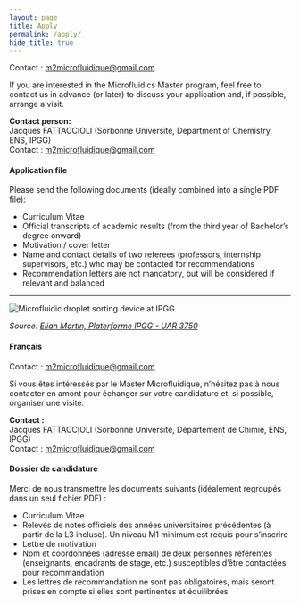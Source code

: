 ```yaml
---
layout: page
title: Apply
permalink: /apply/
hide_title: true
---
```



Contact : [m2microfluidique@gmail.com](mailto:m2microfluidique@gmail.com)

If you are interested in the Microfluidics Master program, feel free to contact us in advance (or later) to discuss your application and, if possible, arrange a visit.

**Contact person:**  
Jacques FATTACCIOLI (Sorbonne Université, Department of Chemistry, ENS, IPGG)  
Contact : [m2microfluidique@gmail.com](mailto:m2microfluidique@gmail.com) 

#### Application file
Please send the following documents (ideally combined into a single PDF file):

- Curriculum Vitae  
- Official transcripts of academic results (from the third year of Bachelor’s degree onward)  
- Motivation / cover letter  
- Name and contact details of two referees (professors, internship supervisors, etc.) who may be contacted for recommendations  
- Recommendation letters are not mandatory, but will be considered if relevant and balanced  

---

![Microfluidic droplet sorting device at IPGG](/assets/images/microfluidic.gif)

*Source: [Elian Martin, Platerforme IPGG - UAR 3750](https://www.plateformeipgg.fr/)*

#### Français

Contact : [m2microfluidique@gmail.com](mailto:m2microfluidique@gmail.com)

Si vous êtes intéressés par le Master Microfluidique, n’hésitez pas à nous contacter en amont pour échanger sur votre candidature et, si possible, organiser une visite.

**Contact :**  
Jacques FATTACCIOLI (Sorbonne Université, Département de Chimie, ENS, IPGG)  
Contact : [m2microfluidique@gmail.com](mailto:m2microfluidique@gmail.com)

#### Dossier de candidature
Merci de nous transmettre les documents suivants (idéalement regroupés dans un seul fichier PDF) :

- Curriculum Vitae  
- Relevés de notes officiels des années universitaires précédentes (à partir de la L3 incluse). Un niveau M1 minimum est requis pour s’inscrire  
- Lettre de motivation  
- Nom et coordonnées (adresse email) de deux personnes référentes (enseignants, encadrants de stage, etc.) susceptibles d’être contactées pour recommandation  
- Les lettres de recommandation ne sont pas obligatoires, mais seront prises en compte si elles sont pertinentes et équilibrées  